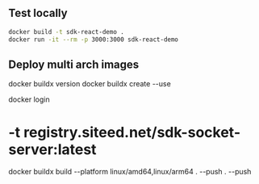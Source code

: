 ## Test locally

```bash
docker build -t sdk-react-demo .
docker run -it --rm -p 3000:3000 sdk-react-demo

```

## Deploy multi arch images

docker buildx version
docker buildx create --use

docker login

# -t registry.siteed.net/sdk-socket-server:latest
docker buildx build --platform linux/amd64,linux/arm64 . --push  . --push
